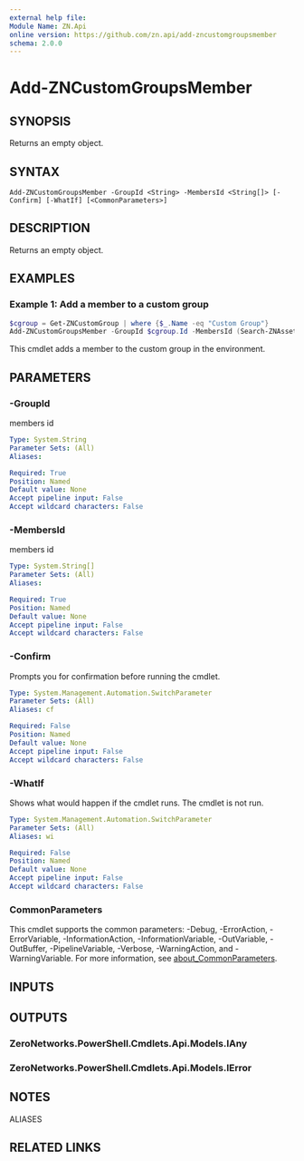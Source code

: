 ```yaml
---
external help file:
Module Name: ZN.Api
online version: https://github.com/zn.api/add-zncustomgroupsmember
schema: 2.0.0
---
```


# Add-ZNCustomGroupsMember

## SYNOPSIS
Returns an empty object.

## SYNTAX

```
Add-ZNCustomGroupsMember -GroupId <String> -MembersId <String[]> [-Confirm] [-WhatIf] [<CommonParameters>]
```

## DESCRIPTION
Returns an empty object.

## EXAMPLES

### Example 1: Add a member to a custom group
```powershell
$cgroup = Get-ZNCustomGroup | where {$_.Name -eq "Custom Group"}
Add-ZNCustomGroupsMember -GroupId $cgroup.Id -MembersId (Search-ZNAsset -Fqdn dc.zero.labs)
```

This cmdlet adds a member to the custom group in the environment.

## PARAMETERS

### -GroupId
members id

```yaml
Type: System.String
Parameter Sets: (All)
Aliases:

Required: True
Position: Named
Default value: None
Accept pipeline input: False
Accept wildcard characters: False
```

### -MembersId
members id

```yaml
Type: System.String[]
Parameter Sets: (All)
Aliases:

Required: True
Position: Named
Default value: None
Accept pipeline input: False
Accept wildcard characters: False
```

### -Confirm
Prompts you for confirmation before running the cmdlet.

```yaml
Type: System.Management.Automation.SwitchParameter
Parameter Sets: (All)
Aliases: cf

Required: False
Position: Named
Default value: None
Accept pipeline input: False
Accept wildcard characters: False
```

### -WhatIf
Shows what would happen if the cmdlet runs.
The cmdlet is not run.

```yaml
Type: System.Management.Automation.SwitchParameter
Parameter Sets: (All)
Aliases: wi

Required: False
Position: Named
Default value: None
Accept pipeline input: False
Accept wildcard characters: False
```

### CommonParameters
This cmdlet supports the common parameters: -Debug, -ErrorAction, -ErrorVariable, -InformationAction, -InformationVariable, -OutVariable, -OutBuffer, -PipelineVariable, -Verbose, -WarningAction, and -WarningVariable. For more information, see [about_CommonParameters](http://go.microsoft.com/fwlink/?LinkID=113216).

## INPUTS

## OUTPUTS

### ZeroNetworks.PowerShell.Cmdlets.Api.Models.IAny

### ZeroNetworks.PowerShell.Cmdlets.Api.Models.IError

## NOTES

ALIASES

## RELATED LINKS

